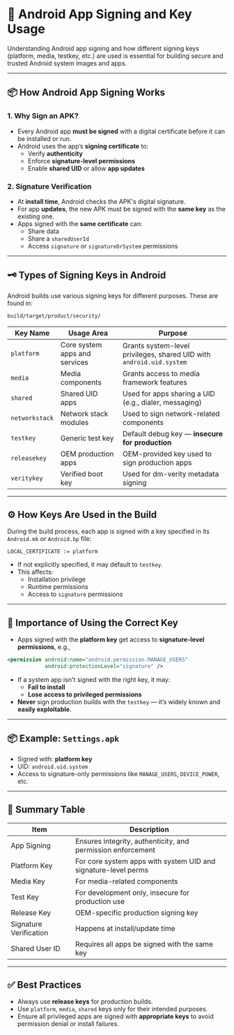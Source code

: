 
# 🔐 Android App Signing and Key Usage

Understanding Android app signing and how different signing keys (platform, media, testkey, etc.) are used is essential for building secure and trusted Android system images and apps.

---

## 📦 How Android App Signing Works

### 1. Why Sign an APK?

- Every Android app **must be signed** with a digital certificate before it can be installed or run.
- Android uses the app’s **signing certificate** to:
  - Verify **authenticity**
  - Enforce **signature-level permissions**
  - Enable **shared UID** or allow **app updates**

### 2. Signature Verification

- At **install time**, Android checks the APK's digital signature.
- For app **updates**, the new APK must be signed with the **same key** as the existing one.
- Apps signed with the **same certificate** can:
  - Share data
  - Share a `sharedUserId`
  - Access `signature` or `signatureOrSystem` permissions

---

## 🗝️ Types of Signing Keys in Android

Android builds use various signing keys for different purposes. These are found in:

```bash
build/target/product/security/
```

| Key Name        | Usage Area                    | Purpose                                                                 |
|------------------|-------------------------------|-------------------------------------------------------------------------|
| `platform`       | Core system apps and services | Grants system-level privileges, shared UID with `android.uid.system`    |
| `media`          | Media components               | Grants access to media framework features                               |
| `shared`         | Shared UID apps                | Used for apps sharing a UID (e.g., dialer, messaging)                   |
| `networkstack`   | Network stack modules          | Used to sign network-related components                                 |
| `testkey`        | Generic test key               | Default debug key — **insecure for production**                         |
| `releasekey`     | OEM production apps            | OEM-provided key used to sign production apps                           |
| `veritykey`      | Verified boot key              | Used for dm-verity metadata signing                                     |

---

## ⚙️ How Keys Are Used in the Build

During the build process, each app is signed with a key specified in its `Android.mk` or `Android.bp` file:

```make
LOCAL_CERTIFICATE := platform
```

- If not explicitly specified, it may default to `testkey`.
- This affects:
  - Installation privilege
  - Runtime permissions
  - Access to `signature` permissions

---

## 🛑 Importance of Using the Correct Key

- Apps signed with the **platform key** get access to **signature-level permissions**, e.g.,

```xml
<permission android:name="android.permission.MANAGE_USERS"
            android:protectionLevel="signature" />
```

- If a system app isn't signed with the right key, it may:
  - **Fail to install**
  - **Lose access to privileged permissions**
- **Never** sign production builds with the `testkey` — it’s widely known and **easily exploitable**.

---

## 📦 Example: `Settings.apk`

- Signed with: **platform key**
- UID: `android.uid.system`
- Access to signature-only permissions like `MANAGE_USERS`, `DEVICE_POWER`, etc.

---

## 🏁 Summary Table

| Item                     | Description                                                   |
|--------------------------|---------------------------------------------------------------|
| App Signing              | Ensures integrity, authenticity, and permission enforcement    |
| Platform Key             | For core system apps with system UID and signature-level perms |
| Media Key                | For media-related components                                   |
| Test Key                 | For development only, insecure for production use             |
| Release Key              | OEM-specific production signing key                           |
| Signature Verification   | Happens at install/update time                                |
| Shared User ID           | Requires all apps be signed with the same key                 |

---

## ✅ Best Practices

- Always use **release keys** for production builds.
- Use `platform`, `media`, `shared` keys only for their intended purposes.
- Ensure all privileged apps are signed with **appropriate keys** to avoid permission denial or install failures.

